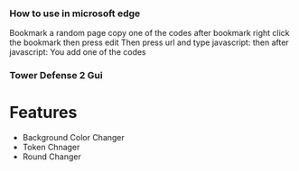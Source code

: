 ### How to use in microsoft edge
  Bookmark a random page
   copy one of the codes
   after bookmark right click the bookmark then press edit
   Then press url and type javascript: then after javascript: You add one of the codes
   
### Tower Defense 2 Gui

# Features

- Background Color Changer
- Token Chnager
- Round Changer 
